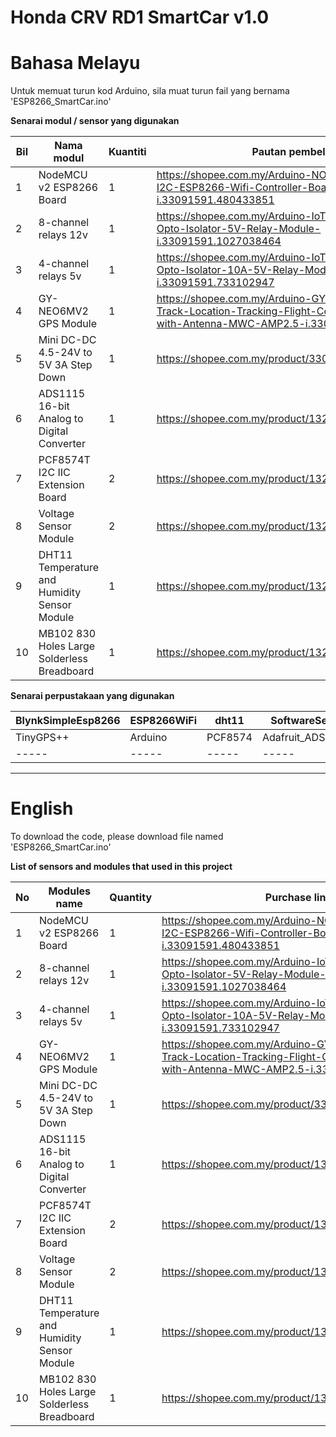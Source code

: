 # Honda CRV RD1 SmartCar v1.0

# Bahasa Melayu #

Untuk memuat turun kod Arduino, sila muat turun fail yang bernama 'ESP8266_SmartCar.ino'

**Senarai modul / sensor yang digunakan**

Bil | Nama modul | Kuantiti | Pautan pembelian
------------- | ------------- | ------------- | ------------- |
1 | NodeMCU v2 ESP8266 Board | 1 | https://shopee.com.my/Arduino-NODEMCU-Lua-IoT-I2C-ESP8266-Wifi-Controller-Board-ESP-12-V2-i.33091591.480433851
2 | 8-channel relays 12v | 1 | https://shopee.com.my/Arduino-IoT-8-Channel-Way-Opto-Isolator-5V-Relay-Module-i.33091591.1027038464
3 | 4-channel relays 5v | 1 | https://shopee.com.my/Arduino-IoT-4-Channel-Ways-Opto-Isolator-10A-5V-Relay-Module-i.33091591.733102947
4 | GY-NEO6MV2 GPS Module | 1 | https://shopee.com.my/Arduino-GY-NEO6MV2-GPS-Track-Location-Tracking-Flight-Control-GPS-Module-with-Antenna-MWC-AMP2.5-i.33091591.943603180
5 | Mini DC-DC 4.5-24V to 5V 3A Step Down | 1 | https://shopee.com.my/product/33091591/2353226119
6 | ADS1115 16-bit Analog to Digital Converter | 1 | https://shopee.com.my/product/132528683/6917873642
7 | PCF8574T I2C IIC Extension Board | 2 | https://shopee.com.my/product/132528683/5931423335
8 | Voltage Sensor Module | 2 | https://shopee.com.my/product/132528683/2883120650
9 | DHT11 Temperature and Humidity Sensor Module | 1 | https://shopee.com.my/product/132528683/2011544803
10 | MB102 830 Holes Large Solderless Breadboard | 1 | https://shopee.com.my/product/132528683/2006168670

**Senarai perpustakaan yang digunakan**

BlynkSimpleEsp8266 | ESP8266WiFi | dht11 | SoftwareSerial
----- | ----- | ----- | ----- |
TinyGPS++ | Arduino | PCF8574 | Adafruit_ADS1015
----- | ----- | ----- | ----- |

__________________________________________________________________________________________________________________

# English #

To download the code, please download file named 'ESP8266_SmartCar.ino'

**List of sensors and modules that used in this project**

No | Modules name | Quantity | Purchase links
------------- | ------------- | ------------- | ------------- |
1 | NodeMCU v2 ESP8266 Board | 1 | https://shopee.com.my/Arduino-NODEMCU-Lua-IoT-I2C-ESP8266-Wifi-Controller-Board-ESP-12-V2-i.33091591.480433851
2 | 8-channel relays 12v | 1 | https://shopee.com.my/Arduino-IoT-8-Channel-Way-Opto-Isolator-5V-Relay-Module-i.33091591.1027038464
3 | 4-channel relays 5v | 1 | https://shopee.com.my/Arduino-IoT-4-Channel-Ways-Opto-Isolator-10A-5V-Relay-Module-i.33091591.733102947
4 | GY-NEO6MV2 GPS Module | 1 | https://shopee.com.my/Arduino-GY-NEO6MV2-GPS-Track-Location-Tracking-Flight-Control-GPS-Module-with-Antenna-MWC-AMP2.5-i.33091591.943603180
5 | Mini DC-DC 4.5-24V to 5V 3A Step Down | 1 | https://shopee.com.my/product/33091591/2353226119
6 | ADS1115 16-bit Analog to Digital Converter | 1 | https://shopee.com.my/product/132528683/6917873642
7 | PCF8574T I2C IIC Extension Board | 2 | https://shopee.com.my/product/132528683/5931423335
8 | Voltage Sensor Module | 2 | https://shopee.com.my/product/132528683/2883120650
9 | DHT11 Temperature and Humidity Sensor Module | 1 | https://shopee.com.my/product/132528683/2011544803
10 | MB102 830 Holes Large Solderless Breadboard | 1 | https://shopee.com.my/product/132528683/2006168670
